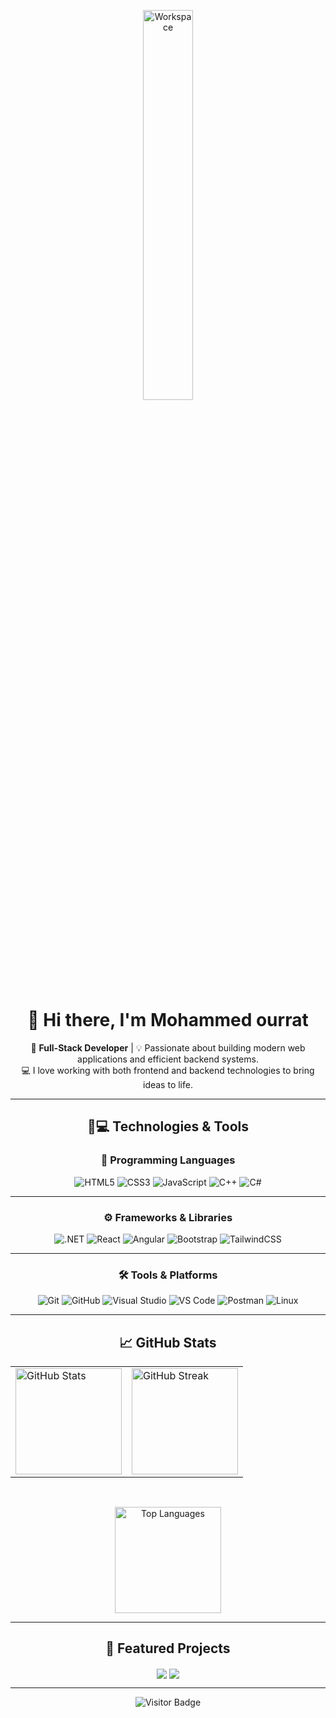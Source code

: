 <div align="center" width="50%">

<img src="https://github.com/SP-XD/SP-XD/blob/main/images/dev-working_rounded.gif?raw=true" alt="Workspace" width="40%"/><br>

# 👋 Hi there, I'm **Mohammed ourrat**

🎯 **Full-Stack Developer** | 💡 Passionate about building modern web applications and efficient backend systems.  
💻 I love working with both frontend and backend technologies to bring ideas to life.

---

## 🚀💻 Technologies & Tools

### 🧠 Programming Languages
![HTML5](https://img.shields.io/badge/-HTML5-E34F26?style=flat-square&logo=html5&logoColor=white)
![CSS3](https://img.shields.io/badge/-CSS3-1572B6?style=flat-square&logo=css3)
![JavaScript](https://img.shields.io/badge/-JavaScript-black?style=flat-square&logo=javascript)
![C++](https://img.shields.io/badge/-C++-00599C?style=flat-square&logo=cplusplus)
![C#](https://img.shields.io/badge/-C%23-239120?style=flat-square&logo=csharp)

---

### ⚙️ Frameworks & Libraries
![.NET](https://img.shields.io/badge/-.NET-512BD4?style=flat-square&logo=dotnet)
![React](https://img.shields.io/badge/-React-20232A?style=flat-square&logo=react)
![Angular](https://img.shields.io/badge/-Angular-DD0031?style=flat-square&logo=angular)
![Bootstrap](https://img.shields.io/badge/-Bootstrap-7952B3?style=flat-square&logo=bootstrap)
![TailwindCSS](https://img.shields.io/badge/-TailwindCSS-38B2AC?style=flat-square&logo=tailwindcss)

---

### 🛠️ Tools & Platforms
![Git](https://img.shields.io/badge/-Git-F05032?style=flat-square&logo=git)
![GitHub](https://img.shields.io/badge/-GitHub-181717?style=flat-square&logo=github)
![Visual Studio](https://img.shields.io/badge/-Visual%20Studio-5C2D91?style=flat-square&logo=visualstudio)
![VS Code](https://img.shields.io/badge/-VS%20Code-007ACC?style=flat-square&logo=visual-studio-code)
![Postman](https://img.shields.io/badge/-Postman-FF6C37?style=flat-square&logo=postman)
![Linux](https://img.shields.io/badge/-Linux-FCC624?style=flat-square&logo=linux&logoColor=black)

---

## 📈 GitHub Stats

<div align="center">

  <table>
    <tr>
      <td>
        <img 
          src="https://github-readme-stats.vercel.app/api?username=ourrat&show_icons=true&count_private=true&hide_border=true&theme=tokyonight&bg_color=0D1117&title_color=58A6FF&text_color=C9D1D9&icon_color=58A6FF" 
          alt="GitHub Stats" 
          height="170"
        />
      </td>
      <td>
        <img 
          src="https://streak-stats.demolab.com?user=ourrat&theme=tokyonight&hide_border=true&background=0D1117&ring=58A6FF&fire=FF79C6&currStreakLabel=58A6FF" 
          alt="GitHub Streak"
          height="170"
        />
      </td>
    </tr>
  </table>

  <br>

  <img 
    src="https://github-readme-stats.vercel.app/api/top-langs/?username=ourrat&layout=compact&hide_border=true&theme=tokyonight&bg_color=0D1117&title_color=58A6FF&text_color=C9D1D9" 
    alt="Top Languages"
    height="170"
  />

</div>

---

## 📂 Featured Projects

<a href="https://github.com/mohammedwarith/your-project-1" target="_blank"><img align="center" src="https://github-readme-stats.vercel.app/api/pin/?username=ourrat&repo=your-project-1&theme=gruvbox"></a>
<a href="https://github.com/mohammedwarith/your-project-2" target="_blank"><img align="center" src="https://github-readme-stats.vercel.app/api/pin/?username=ourrat&repo=your-project-2&theme=gruvbox"></a>

---

![Visitor Badge](https://visitor-badge.laobi.icu/badge?page_id=ourrat.ourrat)

</div>


